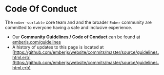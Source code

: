 # Code Of Conduct

The `ember-sortable` core team and and the broader `Ember` community are committed to everyone having a safe and inclusive experience.

- Our **Community Guidelines / Code of Conduct** can be found at [emberjs.com/guidelines](https://emberjs.com/guidelines/)
- A history of updates to this page is located at [https://github.com/emberjs/website/commits/master/source/guidelines.html.erb](https://github.com/emberjs/website/commits/master/source/guidelines.html.erb)
